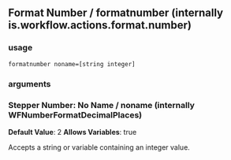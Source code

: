 
## Format Number / formatnumber (internally is.workflow.actions.format.number)


### usage
`formatnumber noname=[string integer]`

### arguments
### Stepper Number: No Name / noname (internally WFNumberFormatDecimalPlaces)
**Default Value**: 2
**Allows Variables**: true


Accepts a string 
or variable
containing an integer value.
